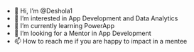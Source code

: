 - 👋 Hi, I’m @Deshola1
- 👀 I’m interested in App Development and Data Analytics 
- 🌱 I’m currently learning PowerApp
- 💞️ I’m looking for a Mentor in App Development 
- 📫 How to reach me if you are happy to impact in a mentee 

<!---
Deshola1/Deshola1 is a ✨ special ✨ repository because its `README.md` (this file) appears on your GitHub profile.
You can click the Preview link to take a look at your changes.
--->
